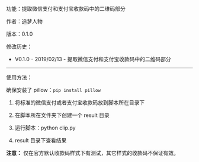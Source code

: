 功能：提取微信支付和支付宝收款码中的二维码部分

作者：追梦人物

版本：0.1.0

修改历史：
- V0.1.0 - 2019/02/13 - 提取微信支付和支付宝收款码中的二维码部分

----------------------------------------------

使用方法：

确保安装了 pillow：`pip install pillow`

1. 将标准的微信支付或者支付宝收款码放到脚本所在目录下

2. 在脚本所在文件夹下创建一个 result 目录

3. 运行脚本：python clip.py

4. result 目录下查看结果

**注意：** 仅在官方默认收款码样式下有测试，其它样式的收款码不保证有效。